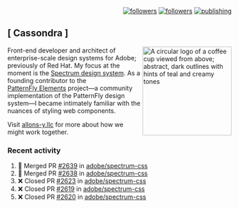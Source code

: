 <p align="right"><a rel="me" href="https://front-end.social/@castastrophe">
    <img alt="followers" title="Follow me on Mastodon" src="https://img.shields.io/mastodon/follow/109297102751309835?domain=https%3A%2F%2Ffront-end.social&label=Follow&logo=mastodon&logoColor=white&style=for-the-badge&labelColor=008080&color=006969"/></a>
  <a href="https://codepen.io/castastrophe/">
    <img alt="followers" title="Follow me on CodePen" src="https://img.shields.io/badge/23-1?color=640464&labelColor=7c007c&style=for-the-badge&logo=codepen&label=Follow"/></a>
<a href="https://castastrophe.medium.com/">
    <img alt="publishing" title="View articles on Medium" src="https://img.shields.io/badge/107-1?color=666&labelColor=444&label=subscribe&logo=medium&logoColor=white&style=for-the-badge"/></a>
</p>

## [&nbsp;Cassondra&nbsp;]

<img align="right" src="https://github-production-user-asset-6210df.s3.amazonaws.com/1840295/253016758-ba468774-1cd3-42c2-8f43-947b5eeb5edf.png" height="200" alt="A circular logo of a coffee cup viewed from above; abstract, dark outlines with hints of teal and creamy tones">

Front-end developer and architect of enterprise-scale design systems for Adobe; previously of Red Hat. My focus at the moment is the [Spectrum design system](https://github.com/adobe/spectrum-css). As a founding contributor to the [PatternFly&nbsp;Elements](https://github.com/patternfly/patternfly-elements) project&mdash;a community implementation of the PatternFly design system&mdash;I became intimately familiar with the nuances of styling web components.

Visit [allons-y.llc](http://allons-y.llc/) for more about how we might work together.

### Recent activity

<!--START_SECTION:activity-->
1. 🎉 Merged PR [#2639](https://github.com/adobe/spectrum-css/pull/2639) in [adobe/spectrum-css](https://github.com/adobe/spectrum-css)
2. 🎉 Merged PR [#2638](https://github.com/adobe/spectrum-css/pull/2638) in [adobe/spectrum-css](https://github.com/adobe/spectrum-css)
3. ❌ Closed PR [#2623](https://github.com/adobe/spectrum-css/pull/2623) in [adobe/spectrum-css](https://github.com/adobe/spectrum-css)
4. ❌ Closed PR [#2619](https://github.com/adobe/spectrum-css/pull/2619) in [adobe/spectrum-css](https://github.com/adobe/spectrum-css)
5. ❌ Closed PR [#2620](https://github.com/adobe/spectrum-css/pull/2620) in [adobe/spectrum-css](https://github.com/adobe/spectrum-css)
<!--END_SECTION:activity-->
